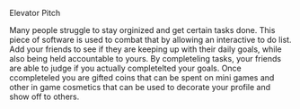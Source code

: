 

Elevator Pitch

 Many people struggle to stay orginized and get certain tasks done. This piece of software is used to combat that by allowing an interactive to do list. Add your friends to see if they are keeping up with their daily goals, while also being held accountable to yours. By completeling tasks, your friends are able to judge if you actually completelted your goals. Once ccompleteled you are gifted coins that can be spent on mini games and other in game cosmetics that can be used to decorate your profile and show off to others.
